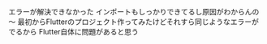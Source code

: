 エラーが解決できなかった
インポートもしっかりできてるし原因がわからんの～
最初からFlutterのプロジェクト作ってみたけどそれすら同じようなエラーがでるから
Flutter自体に問題があると思う
